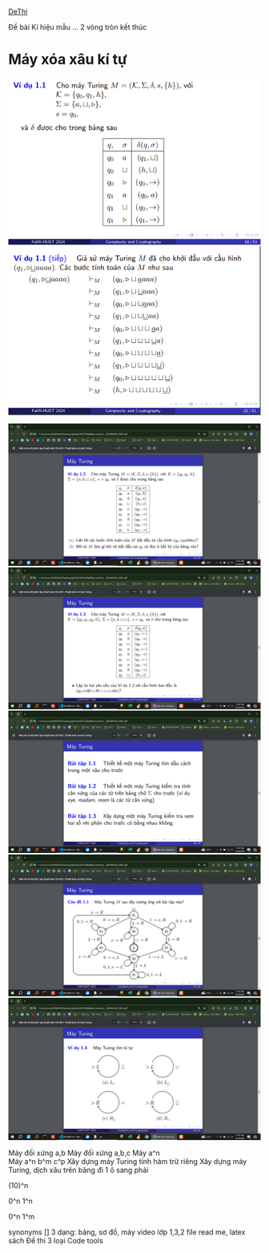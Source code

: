 <!-- BuiKhuongDuy Xem sau, 5-->
[DeThi](../DeThi/DeThi.md)
<!-- [khac](../khac/khac.md), 2 -->
<!-- [README](../README/README.md), 1 --> 
<!-- [Slide](../Slide/Slide.md), 0 -->
<!-- [turing-machine-viz](../turing-machine-viz/turing-machine-viz.md), 7 -->
<!-- Udemy Xem sau, 6-->
 




<!-- 
\MySection{Bài toán ngôn ngữ $0^i 1^i$}

\begin{block}{Chuỗi thời gian tuyến tính}
\begin{itemize}
\item Công thức: $X_t = \sum_{j = - \infty}^{\infty} \psi_j W_{t - j} $
\item Trong đó:
\begin{itemize}[label = $\diamond$]
\item ${W_t} \sim WN(0, \sigma^2)$
\item $ \{\psi_j\} $ là chuỗi tham số.
\item $\sum_{j = - \infty}^{\infty} |\psi_j| < \infty $
\end{itemize}
\end{itemize}
\end{block} -->
Đề bài Kí hiệu mẫu ...
2 vòng tròn kết thúc

# Máy xóa xâu kí tự

![alt text](image.png)
![alt text](image-1.png)

<!-- # Máy xóa xâu kí tự -->

![alt text](image-2.png)
![alt text](image-3.png)
![alt text](image-4.png)
![alt text](image-5.png)
![alt text](image-6.png)

Máy đối xứng a,b
Máy đối xứng a,b,c
Máy a^n  
Máy a^n b^m c^p
Xây dựng máy Turing tính hàm trừ riêng
Xây dựng máy Turing, dịch xâu trên băng đi 1 ô sang phải

(10)^n

0^n 1^n

0^n 1^m


synonyms []
3 dạng: bảng, sơ đồ, máy
video lớp 1,3,2
file read me, latex
sách
Đề thi
3 loại
Code tools
